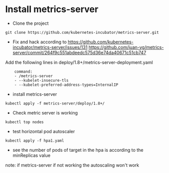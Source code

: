 # Install metrics-server

- Clone the project 
```
git clone https://github.com/kubernetes-incubator/metrics-server.git
```

- Fix and hack according to 
https://github.com/kubernetes-incubator/metrics-server/issues/131
https://github.com/juan-vg/metrics-server/commit/264f9c551abdeedc575d36e74da40671c51cb747

Add the following lines in  deploy/1.8+/metrics-server-deployment.yaml

        command:
        - /metrics-server
        - --kubelet-insecure-tls
        - --kubelet-preferred-address-types=InternalIP

- install metrics-server
```
kubectl apply -f metrics-server/deploy/1.8+/
```

- Check metric server is working
```
kubectl top nodes
```

- test horizontal pod autoscaler

```
kubectl apply -f hpa1.yaml
```

- see the number of pods of target in the hpa is according to the minReplicas value


note: if metrics-server if not working the autoscaling won't work





